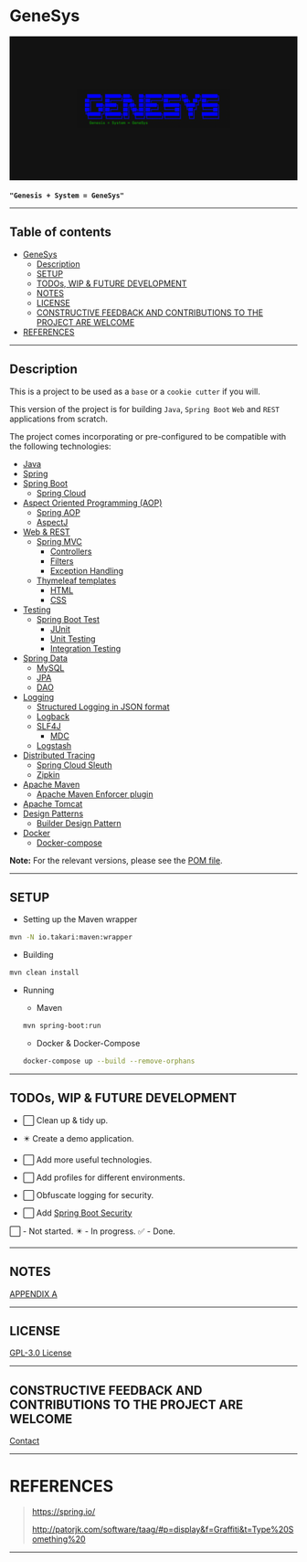 # GeneSys

![GeneSys Logo v1.3](src/main/resources/logos/GeneSys_Logo_v1.5%20Big%20Dark.png)

**```"Genesis + System = GeneSys"```**

---

## Table of contents

<!-- TOC -->

- [GeneSys](#genesys)
  - [Description](#description)
  - [SETUP](#setup)
  - [TODOs, WIP & FUTURE DEVELOPMENT](#todos-wip--future-development)
  - [NOTES](#notes)
  - [LICENSE](#license)
  - [CONSTRUCTIVE FEEDBACK AND CONTRIBUTIONS TO THE PROJECT ARE WELCOME](#constructive-feedback-and-contributions-to-the-project-are-welcome)
- [REFERENCES](#references)

<!-- /TOC -->

---

## Description

This is a project to be used as a `base` or a `cookie cutter` if you will.

This version of the project is for building `Java`, `Spring Boot` `Web` and `REST` applications from scratch.

The project comes incorporating or pre-configured to be compatible with the following technologies:

- [Java](https://www.java.com/en/)
- [Spring](https://spring.io/)
- [Spring Boot](https://spring.io/projects/spring-boot)
    - [Spring Cloud](https://spring.io/projects/spring-cloud)
- [Aspect Oriented Programming (AOP)](https://en.wikipedia.org/wiki/Aspect-oriented_programming)
    - [Spring AOP](https://docs.spring.io/spring-framework/docs/4.3.12.RELEASE/spring-framework-reference/htmlsingle/#overview-aop-instrumentation)
    - [AspectJ](https://www.eclipse.org/aspectj/)
- [Web & REST](https://en.wikipedia.org/wiki/Representational_state_transfer)
    - [Spring MVC](https://docs.spring.io/spring-framework/docs/current/reference/html/web.html)
        - [Controllers](https://docs.spring.io/spring-framework/docs/current/reference/html/web.html#mvc-controller)
        - [Filters](https://docs.spring.io/spring-framework/docs/current/reference/html/web.html#filters)
        - [Exception Handling](https://docs.spring.io/spring-framework/docs/3.2.x/spring-framework-reference/html/mvc.html#mvc-exceptionhandlers)
    - [Thymeleaf templates](https://www.thymeleaf.org/documentation.html)
        - [HTML](https://www.w3schools.com/html/html_intro.asp)
        - [CSS](https://www.w3schools.com/css/css_intro.asp)
- [Testing](https://en.wikipedia.org/wiki/Software_testing)
    - [Spring Boot Test](https://docs.spring.io/spring-boot/docs/2.1.5.RELEASE/reference/html/boot-features-testing.html)
        - [JUnit](https://junit.org/junit5/)
        - [Unit Testing](https://en.wikipedia.org/wiki/Unit_testing#:~:text=Unit%20tests%20are%20typically%20automated,an%20individual%20function%20or%20procedure.)
        - [Integration Testing](https://en.wikipedia.org/wiki/Integration_testing)
- [Spring Data](https://spring.io/projects/spring-data)
    - [MySQL](https://dev.mysql.com/doc/connector-j/8.0/en/)
    - [JPA](https://en.wikipedia.org/wiki/Jakarta_Persistence)
    - [DAO](https://en.wikipedia.org/wiki/Data_access_object)
- [Logging](https://en.wikipedia.org/wiki/Log_file)
    - [Structured Logging in JSON format](https://medium.com/@krishankantsinghal/structured-logging-why-and-how-to-achieve-in-java-33974d22accb)
    - [Logback](http://logback.qos.ch/)
    - [SLF4J](http://www.slf4j.org/)
        - [MDC](http://www.slf4j.org/api/org/slf4j/MDC.html)
    - [Logstash](https://github.com/elastic/logstash)
- [Distributed Tracing](https://docs.lightstep.com/docs/understand-distributed-tracing)
    - [Spring Cloud Sleuth](https://spring.io/projects/spring-cloud-sleuth)
    - [Zipkin](https://zipkin.io/)
- [Apache Maven](https://maven.apache.org/index.html)
    - [Apache Maven Enforcer plugin](https://maven.apache.org/enforcer/maven-enforcer-plugin/)
- [Apache Tomcat](http://tomcat.apache.org/)
- [Design Patterns](https://www.oodesign.com/)
    - [Builder Design Pattern](https://www.oodesign.com/builder-pattern.html)
- [Docker](https://www.docker.com/)
    - [Docker-compose](https://docs.docker.com/compose/)

**Note:** For the relevant versions, please see the [POM file](pom.xml).

---

## SETUP

- Setting up the Maven wrapper

```sh
mvn -N io.takari:maven:wrapper
```

- Building

```sh
mvn clean install
```

- Running
    - Maven
    ```sh
    mvn spring-boot:run
    ```
    
    - Docker & Docker-Compose
    ```sh
    docker-compose up --build --remove-orphans
    ```

---

## TODOs, WIP & FUTURE DEVELOPMENT

- :white_large_square: Clean up & tidy up.

- :eight_pointed_black_star: Create a demo application.

- :white_large_square: Add more useful technologies.

- :white_large_square: Add profiles for different environments.

- :white_large_square: Obfuscate logging for security.

- :white_large_square: Add [Spring Boot Security](https://spring.io/projects/spring-security)

:white_large_square: - Not started.
:eight_pointed_black_star: - In progress.
:white_check_mark: - Done.

---

## NOTES

[APPENDIX A](APPENDIX_A.md)

---

## LICENSE

[GPL-3.0 License](LICENSE.md)

---

## CONSTRUCTIVE FEEDBACK AND CONTRIBUTIONS TO THE PROJECT ARE WELCOME

[Contact](https://github.com/atkuzmanov)

---

# REFERENCES

> <https://spring.io/>
>
> <http://patorjk.com/software/taag/#p=display&f=Graffiti&t=Type%20Something%20>

---
